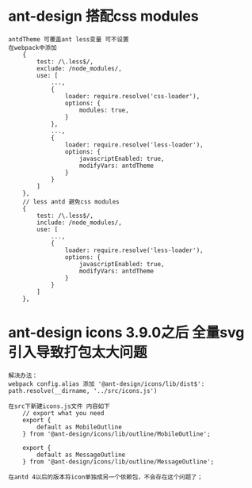 # ant-design 搭配css modules
    antdTheme 可覆盖ant less变量 可不设置
    在webpack中添加
        {
            test: /\.less$/,
            exclude: /node_modules/,
            use: [
                ...,
                {
                    loader: require.resolve('css-loader'),
                    options: {
                        modules: true,
                    }
                },
                ...,
                {
                    loader: require.resolve('less-loader'),
                    options: {
                        javascriptEnabled: true,
                        modifyVars: antdTheme
                    }
                }
            ]
        },
        // less antd 避免css modules
        {
            test: /\.less$/,
            include: /node_modules/,
            use: [
                ...,
                {
                    loader: require.resolve('less-loader'),
                    options: {
                        javascriptEnabled: true,
                        modifyVars: antdTheme
                    }
                }
            ]
        },

# ant-design icons 3.9.0之后 全量svg引入导致打包太大问题
    解决办法：
    webpack config.alias 添加 '@ant-design/icons/lib/dist$': path.resolve(__dirname, '../src/icons.js')

    在src下新建icons.js文件 内容如下
        // export what you need
        export {
            default as MobileOutline
        } from '@ant-design/icons/lib/outline/MobileOutline';

        export {
            default as MessageOutline
        } from '@ant-design/icons/lib/outline/MessageOutline';

    在antd 4以后的版本将icon单独成另一个依赖包，不会存在这个问题了；